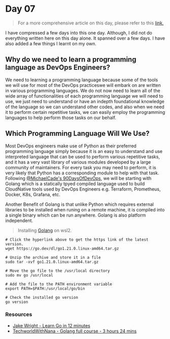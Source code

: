 # Day 07

> For a more comprehensive article on this day, please refer to this [link.](https://github.com/MichaelCade/90DaysOfDevOps/blob/main/2022/Days/day07.md)

I have compressed a few days into this one day. Although, I did not do everything written here on this day alone. It 
spanned over a few days. I have also added a few things I learnt on my own.

## Why do we need to learn a programming language as DevOps Engineers?

We need to learning a programming language because some of the tools we will use for most of the DevOps practiceswe will embark on are written in various programming languages. We do not now need to learn all of the wide array of functionalities of each programming language we will need to use, we just need to understand or have an indepth foundational knowledge of the language so we can understand other codes, and also when we need it to perform certain repetitive tasks, we can easily employ the programming languages to help perform those tasks on our behalf.

## Which Programming Language Will We Use?

Most DevOps engineers make use of Python as their preferred programming language simply because it is an easy to understand and use interpreted language that can be used to perform various repetitive tasks, and it has a very vast library of various modules developed by a large community of maintainers. For every task you may need to perform, it is very likely that Python has a corresponding module to help with that task. Following [@MichaelCade's 90DaysOfDevOps](https://github.com/MichaelCade/90DaysOfDevOps/blob/main/2022/Days/day07.md), we will be starting with Golang which is a statically tpyed compiled language used to build CloudNative tools used by DevOps Engineers e.g. Terraform, Prometheus, Docker, K8s, Grafana, etc.

Another Benefit of Golang is that unlike Python which requires external libraries to be installed when runing on a remote machine, it is compiled into a single binary which can be run anywhere. Golang is also platform independent.

> Installing [Golang](https://dev.to/deadwin19/how-to-install-golang-on-wslwsl2-2880) on wsl2.

``` SHELL
# Click the hyperlink above to get the https link of the latest version.
wget https://go.dev/dl/go1.21.0.linux-amd64.tar.gz

# Unzip the archive and store it in a file
sudo tar -xvf go1.21.0.linux-amd64.tar.gz

# Move the go file to the /usr/local directory
sudo mv go /usr/local

# Add the file to the PATH environment variable
export PATH=$PATH:/usr/local/go/bin

# Check the installed go version
go version
```

### Resources

- [Jake Wright - Learn Go in 12 minutes](https://www.youtube.com/watch?v=C8LgvuEBraI)
- [TechworldWithNana - Golang full course - 3 hours 24 mins](https://www.youtube.com/watch?v=yyUHQIec83I)
